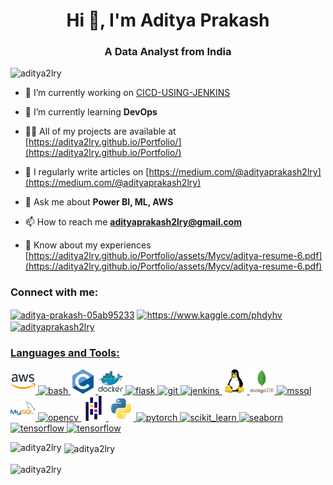 <h1 align="center">Hi 👋, I'm Aditya Prakash</h1>
<h3 align="center">A Data Analyst from India</h3>

<p align="left"> <img src="https://komarev.com/ghpvc/?username=aditya2lry&label=Profile%20views&color=0e75b6&style=flat" alt="aditya2lry" /> </p>

- 🔭 I’m currently working on [CICD-USING-JENKINS](https://github.com/aditya2lry/CICD-USING-JENKINS)

- 🌱 I’m currently learning **DevOps**

- 👨‍💻 All of my projects are available at [https://aditya2lry.github.io/Portfolio/](https://aditya2lry.github.io/Portfolio/)

- 📝 I regularly write articles on [https://medium.com/@adityaprakash2lry](https://medium.com/@adityaprakash2lry)

- 💬 Ask me about **Power BI, ML, AWS**

- 📫 How to reach me **adityaprakash2lry@gmail.com**

- 📄 Know about my experiences [https://aditya2lry.github.io/Portfolio/assets/Mycv/aditya-resume-6.pdf](https://aditya2lry.github.io/Portfolio/assets/Mycv/aditya-resume-6.pdf)

<h3 align="left">Connect with me:</h3>
<p align="left">
<a href="https://linkedin.com/in/aditya-prakash-05ab95233" target="blank"><img align="center" src="https://raw.githubusercontent.com/rahuldkjain/github-profile-readme-generator/master/src/images/icons/Social/linked-in-alt.svg" alt="aditya-prakash-05ab95233" height="30" width="40" /></a>
<a href="https://kaggle.com/https://www.kaggle.com/phdyhv" target="blank"><img align="center" src="https://raw.githubusercontent.com/rahuldkjain/github-profile-readme-generator/master/src/images/icons/Social/kaggle.svg" alt="https://www.kaggle.com/phdyhv" height="30" width="40" /></a>
<a href="https://instagram.com/adityaprakash2lry" target="blank"><img align="center" src="https://raw.githubusercontent.com/rahuldkjain/github-profile-readme-generator/master/src/images/icons/Social/instagram.svg" alt="adityaprakash2lry" height="30" width="40" />
</p>

<h3 align="left">Languages and Tools:</h3>
<p align="left"> <a href="https://aws.amazon.com" target="_blank" rel="noreferrer"> <img src="https://raw.githubusercontent.com/devicons/devicon/master/icons/amazonwebservices/amazonwebservices-original-wordmark.svg" alt="aws" width="40" height="40"/> </a> <a href="https://www.gnu.org/software/bash/" target="_blank" rel="noreferrer"> <img src="https://www.vectorlogo.zone/logos/gnu_bash/gnu_bash-icon.svg" alt="bash" width="40" height="40"/> </a> <a href="https://www.cprogramming.com/" target="_blank" rel="noreferrer"> <img src="https://raw.githubusercontent.com/devicons/devicon/master/icons/c/c-original.svg" alt="c" width="40" height="40"/> </a> <a href="https://www.docker.com/" target="_blank" rel="noreferrer"> <img src="https://raw.githubusercontent.com/devicons/devicon/master/icons/docker/docker-original-wordmark.svg" alt="docker" width="40" height="40"/> </a> <a href="https://flask.palletsprojects.com/" target="_blank" rel="noreferrer"> <img src="https://www.vectorlogo.zone/logos/pocoo_flask/pocoo_flask-icon.svg" alt="flask" width="40" height="40"/> </a> <a href="https://git-scm.com/" target="_blank" rel="noreferrer"> <img src="https://www.vectorlogo.zone/logos/git-scm/git-scm-icon.svg" alt="git" width="40" height="40"/> </a> <a href="https://www.jenkins.io" target="_blank" rel="noreferrer"> <img src="https://www.vectorlogo.zone/logos/jenkins/jenkins-icon.svg" alt="jenkins" width="40" height="40"/> </a> <a href="https://www.linux.org/" target="_blank" rel="noreferrer"> <img src="https://raw.githubusercontent.com/devicons/devicon/master/icons/linux/linux-original.svg" alt="linux" width="40" height="40"/> </a> <a href="https://www.mongodb.com/" target="_blank" rel="noreferrer"> <img src="https://raw.githubusercontent.com/devicons/devicon/master/icons/mongodb/mongodb-original-wordmark.svg" alt="mongodb" width="40" height="40"/> </a> <a href="https://www.microsoft.com/en-us/sql-server" target="_blank" rel="noreferrer"> <img src="https://www.svgrepo.com/show/303229/microsoft-sql-server-logo.svg" alt="mssql" width="40" height="40"/> </a> <a href="https://www.mysql.com/" target="_blank" rel="noreferrer"> <img src="https://raw.githubusercontent.com/devicons/devicon/master/icons/mysql/mysql-original-wordmark.svg" alt="mysql" width="40" height="40"/> </a> <a href="https://opencv.org/" target="_blank" rel="noreferrer"> <img src="https://www.vectorlogo.zone/logos/opencv/opencv-icon.svg" alt="opencv" width="40" height="40"/> </a> <a href="https://pandas.pydata.org/" target="_blank" rel="noreferrer"> <img src="https://raw.githubusercontent.com/devicons/devicon/2ae2a900d2f041da66e950e4d48052658d850630/icons/pandas/pandas-original.svg" alt="pandas" width="40" height="40"/> </a> <a href="https://www.python.org" target="_blank" rel="noreferrer"> <img src="https://raw.githubusercontent.com/devicons/devicon/master/icons/python/python-original.svg" alt="python" width="40" height="40"/> </a> <a href="https://pytorch.org/" target="_blank" rel="noreferrer"> <img src="https://www.vectorlogo.zone/logos/pytorch/pytorch-icon.svg" alt="pytorch" width="40" height="40"/> </a> <a href="https://scikit-learn.org/" target="_blank" rel="noreferrer"> <img src="https://upload.wikimedia.org/wikipedia/commons/0/05/Scikit_learn_logo_small.svg" alt="scikit_learn" width="40" height="40"/> </a> <a href="https://seaborn.pydata.org/" target="_blank" rel="noreferrer"> <img src="https://seaborn.pydata.org/_images/logo-mark-lightbg.svg" alt="seaborn" width="40" height="40"/> </a> <a href="https://www.tensorflow.org" target="_blank" rel="noreferrer"> <img src="https://www.vectorlogo.zone/logos/tensorflow/tensorflow-icon.svg" alt="tensorflow" width="40" height="40"/> </a>
<a href="https://www.microsoft.com/en-us/power-platform/products/power-bi" target="_blank" rel="noreferrer"> <img src="https://logos-world.net/wp-content/uploads/2022/02/Microsoft-Power-BI-Symbol.png" alt="tensorflow" width="55" height="40"/> </a>
</p>

<p><img align="left" src="https://github-readme-stats.vercel.app/api/top-langs?username=aditya2lry&show_icons=true&locale=en&layout=compact" alt="aditya2lry" /></p>

<p>&nbsp;<img align="center" src="https://github-readme-stats.vercel.app/api?username=aditya2lry&show_icons=true&locale=en" alt="aditya2lry" /></p>

<p><img align="center" src="https://github-readme-streak-stats.herokuapp.com/?user=aditya2lry&" alt="aditya2lry" /></p>
